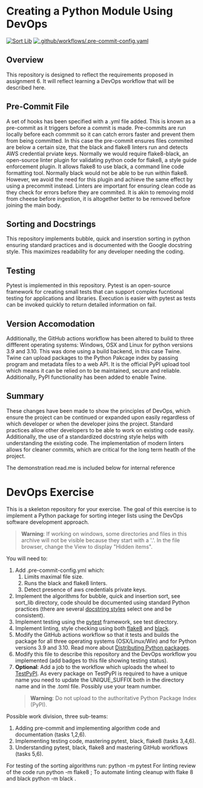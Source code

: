 # Creating a Python Module Using DevOps

[![Sort Lib](https://github.com/SamWaggoner/python_package_example/actions/workflows/main.yml/badge.svg)](https://github.com/SamWaggoner/python_package_example/actions/workflows/main.yml)
[![.github/workflows/.pre-commit-config.yaml](https://github.com/SamWaggoner/python_package_example/actions/workflows/.pre-commit-config.yaml/badge.svg)](https://github.com/SamWaggoner/python_package_example/actions/workflows/.pre-commit-config.yaml)

## Overview
This repository is designed to reflect the requirements proposed in assignment 6. It will reflect learning a DevOps workflow that will be described here.

## Pre-Commit File
A set of hooks has been specified with a .yml file added. This is known as a pre-commit as it triggers before a commit is made. Pre-commits are run locally before each commmit so it can catch errors faster and prevent them from being committed.
In this case the pre-commit ensures files commited are below a certain size, that the black and flake8 linters run and detects AWS credential prviate keys.
Normally we would require flake8-black, an open-source linter plugin for validating python code for flake8, a style guide enforcement plugin. It allows flake8 to use black, a command line code formatting tool. Normally black would not be able to be run within flake8. However, we avoid the need for this plugin and achieve the same effect by using a precommit instead.
Linters are important for ensuring clean code as they check for errors before they are commited. It is akin to removing mold from cheese before ingestion, it is altogether better to be removed before joining the main body.

## Sorting and Docstrings
This repository implements bubble, quick and inserstion sorting in python ensuring standard practices and is documented with the Google docstring style. This maximizes readability for any developer needing the coding.

## Testing
Pytest is implemented in this repository. Pytest is an open-source framework for creating small tests that can support complex fucntional testing for applications and libraries. Execution is easier with pytest as tests can be invoked quickly to return detailed information on fail.

## Version Accomodation
Additionally, the GitHub actions workflow has been altered to build to three diffferent operating systems: Windows, OSX and Linux for python versions 3.9 and 3.10. This was done using a build backend, in this case Twine. Twine can upload packages to the Python Pakcage index by passing program and metadata files to a web API. It is the official PyPI upload tool which means it can be relied on to be maintained, secure and reliable. Additionally, PyPI functionality has been added to enable Twine.

## Summary
These changes have been made to show the principles of DevOps, which ensure the project can be continued or expanded upon easily regardless of which developer or when the developer joins the project. Standard practices allow other developers to be able to work on existing code easily. Additionally, the use of a standardized docstring style helps with understanding the existing code. The implementation of modern linters allows for cleaner commits, which are critical for the long term heatlh of the project.








The demonstration read.me is included below for internal reference
# DevOps Exercise

This is a skeleton repository for your exercise. 
The goal of this exercise is to implement a Python package for sorting integer 
lists using the DevOps software development approach.

> **Warning**: If working on windows, some directories and files in this archive
will not be visible because they start with a '.'. In the file browser, change 
the View to display "Hidden items".

You will need to:
1. Add .pre-commit-config.yml which:  
    1. Limits maximal file size.
    1. Runs the black and flake8 linters.
    1. Detect presence of aws credentials private keys.    
2. Implement the algorithms for bubble, quick and insertion sort, see sort_lib directory,
code should be documented using standard Python practices (there are several [docstring 
styles](https://stackoverflow.com/questions/3898572/what-is-the-standard-python-docstring-format)
select one and be consistent).
3. Implement testing using the [pytest](https://docs.pytest.org/en/6.2.x/) framework, see test directory.
4. Implement linting, style checking using both [flake8](https://flake8.pycqa.org/en/latest/) and 
[black](https://black.readthedocs.io/en/stable/). 
5. Modify the GitHub actions workflow so that it tests and builds the package for all 
three operating systems (OSX/Linux/Win) and for Python versions 3.9 and 3.10. Read more about [Distributing Python packages](https://docs.python.org/3/distributing/index.html).
6. Modify this file to describe this repository and the DevOps workflow you implemented (add badges to this file showing testing status).
7. **Optional**: Add a job to the workflow which uploads the wheel to [TestPyPI](https://test.pypi.org/). As every package on TestPyPI is required to have a unique name you need to update the UNIQUE_SUFFIX both in the directory name and in the .toml file. Possibly use your team number.
    >**Warning**: Do not upload to the authoritative Python Package Index (PyPI).  


Possible work division, three sub-teams:
1. Adding pre-commit and implementing algorithm code and documentation (tasks 1,2,6).
1. Implementing testing code, mastering pytest, black, flake8 (tasks 3,4,6).
1. Understanding pytest, black, flake8 and mastering GitHub workflows (tasks 5,6).



For testing of the sorting algorithms run: python -m pytest 
For linting review of the code run python -m flake8 ; 
To automate linting cleanup with flake 8 and black python -m black .
